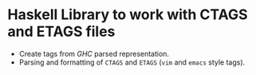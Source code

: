 Haskell Library to work with CTAGS and ETAGS files
==================================================

* Create tags from *GHC* parsed representation.
* Parsing and formatting of `CTAGS` and `ETAGS` (`vim` and `emacs` style tags).
